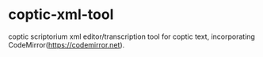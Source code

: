 # coptic-xml-tool

coptic scriptorium xml editor/transcription tool for coptic text, incorporating CodeMirror(https://codemirror.net). 
